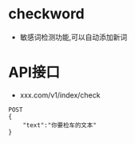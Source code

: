 # checkword 

* 敏感词检测功能,可以自动添加新词


# API接口

- xxx.com/v1/index/check
```
POST
{
	"text":"你要检车的文本"
}
```
